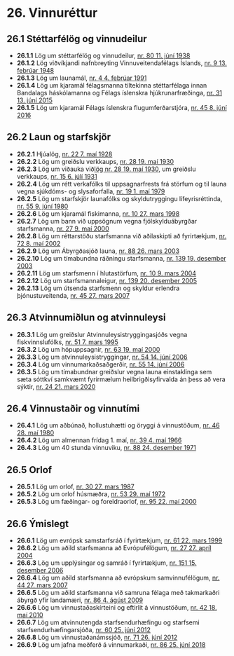 # 26. Vinnuréttur

## 26.1 Stéttarfélög og vinnudeilur

* __26.1.1__ Lög um stéttarfélög og vinnudeilur, [nr. 80 11. júní 1938](1938080.md)
* __26.1.2__ Lög viðvíkjandi nafnbreyting Vinnuveitendafélags Íslands, [nr. 9 13. febrúar 1948](1948009.md)
* __26.1.3__ Lög um launamál, [nr. 4 4. febrúar 1991](1991004.md)
* __26.1.4__ Lög um kjaramál félagsmanna tiltekinna stéttarfélaga innan Bandalags háskólamanna og Félags íslenskra hjúkrunarfræðinga, [nr. 31 13. júní 2015](2015031.md)
* __26.1.5__ Lög um kjaramál Félags íslenskra flugumferðarstjóra, [nr. 45 8. júní 2016](2016045.md)

## 26.2 Laun og starfskjör

* __26.2.1__ Hjúalög, [nr. 22 7. maí 1928](1928022.md)
* __26.2.2__ Lög um greiðslu verkkaups, [nr. 28 19. maí 1930](1930028.md)
* __26.2.3__ Lög um viðauka við[lög nr. 28 19. maí 1930](1930028.md), um greiðslu verkkaups, [nr. 15 6. júlí 1931](http://www.althingi.is150b/1931015.md)
* __26.2.4__ Lög um rétt verkafólks til uppsagnarfrests frá störfum og til launa vegna sjúkdóms- og slysaforfalla, [nr. 19 1. maí 1979](1979019.md)
* __26.2.5__ Lög um starfskjör launafólks og skyldutryggingu lífeyrisréttinda, [nr. 55 9. júní 1980](1980055.md)
* __26.2.6__ Lög um kjaramál fiskimanna, [nr. 10 27. mars 1998](1998010.md)
* __26.2.7__ Lög um bann við uppsögnum vegna fjölskylduábyrgðar starfsmanna, [nr. 27 9. maí 2000](2000027.md)
* __26.2.8__ Lög um réttarstöðu starfsmanna við aðilaskipti að fyrirtækjum, [nr. 72 8. maí 2002](2002072.md)
* __26.2.9__ Lög um Ábyrgðasjóð launa, [nr. 88 26. mars 2003](2003088.md)
* __26.2.10__ Lög um tímabundna ráðningu starfsmanna, [nr. 139 19. desember 2003](2003139.md)
* __26.2.11__ Lög um starfsmenn í hlutastörfum, [nr. 10 9. mars 2004](2004010.md)
* __26.2.12__ Lög um starfsmannaleigur, [nr. 139 20. desember 2005](2005139.md)
* __26.2.13__ Lög um útsenda starfsmenn og skyldur erlendra þjónustuveitenda, [nr. 45 27. mars 2007](2007045.md)

## 26.3 Atvinnumiðlun og atvinnuleysi

* __26.3.1__ Lög um greiðslur Atvinnuleysistryggingasjóðs vegna fiskvinnslufólks, [nr. 51 7. mars 1995](1995051.md)
* __26.3.2__ Lög um hópuppsagnir, [nr. 63 19. maí 2000](2000063.md)
* __26.3.3__ Lög um atvinnuleysistryggingar, [nr. 54 14. júní 2006](2006054.md)
* __26.3.4__ Lög um vinnumarkaðsaðgerðir, [nr. 55 14. júní 2006](2006055.md)
* __26.3.5__ Lög um tímabundnar greiðslur vegna launa einstaklinga sem sæta sóttkví samkvæmt fyrirmælum heilbrigðisyfirvalda án þess að vera sýktir, [nr. 24  21. mars 2020](2020024.md)

## 26.4 Vinnustaðir og vinnutími

* __26.4.1__ Lög um aðbúnað, hollustuhætti og öryggi á vinnustöðum, [nr. 46 28. maí 1980](1980046.md)
* __26.4.2__ Lög um almennan frídag 1. maí, [nr. 39 4. maí 1966](1966039.md)
* __26.4.3__ Lög um 40 stunda vinnuviku, [nr. 88 24. desember 1971](1971088.md)

## 26.5 Orlof

* __26.5.1__ Lög um orlof, [nr. 30 27. mars 1987](1987030.md)
* __26.5.2__ Lög um orlof húsmæðra, [nr. 53 29. maí 1972](1972053.md)
* __26.5.3__ Lög um fæðingar- og foreldraorlof, [nr. 95 22. maí 2000](2000095.md)

## 26.6 Ýmislegt

* __26.6.1__ Lög um evrópsk samstarfsráð í fyrirtækjum, [nr. 61 22. mars 1999](1999061.md)
* __26.6.2__ Lög um aðild starfsmanna að Evrópufélögum, [nr. 27 27. apríl 2004](2004027.md)
* __26.6.3__ Lög um upplýsingar og samráð í fyrirtækjum, [nr. 151 15. desember 2006](2006151.md)
* __26.6.4__ Lög um aðild starfsmanna að evrópskum samvinnufélögum, [nr. 44 27. mars 2007](2007044.md)
* __26.6.5__ Lög um aðild starfsmanna við samruna félaga með takmarkaðri ábyrgð yfir landamæri, [nr. 86 4. ágúst 2009](2009086.md)
* __26.6.6__ Lög um vinnustaðaskírteini og eftirlit á vinnustöðum, [nr. 42 18. maí 2010](2010042.md)
* __26.6.7__ Lög um atvinnutengda starfsendurhæfingu og starfsemi starfsendurhæfingarsjóða, [nr. 60 25. júní 2012](2012060.md)
* __26.6.8__ Lög um vinnustaðanámssjóð, [nr. 71 26. júní 2012](2012071.md)
* __26.6.9__ Lög um jafna meðferð á vinnumarkaði, [nr. 86 25. júní 2018](2018086.md)

